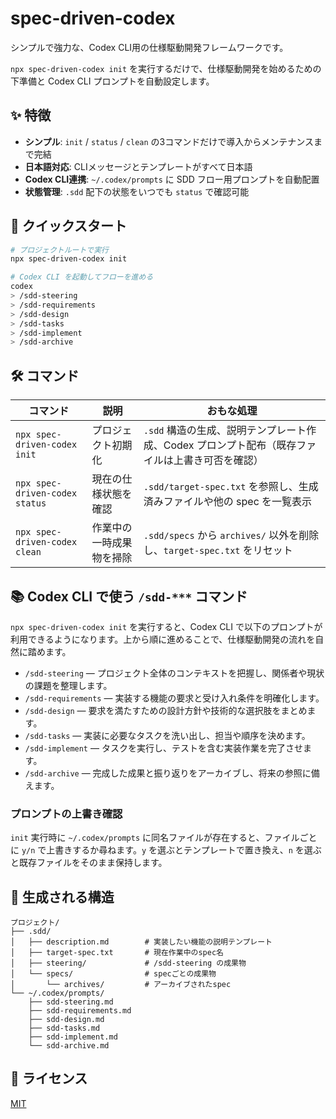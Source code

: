 # spec-driven-codex

シンプルで強力な、Codex CLI用の仕様駆動開発フレームワークです。

`npx spec-driven-codex init` を実行するだけで、仕様駆動開発を始めるための下準備と Codex CLI プロンプトを自動設定します。

## ✨ 特徴

- **シンプル**: `init` / `status` / `clean` の3コマンドだけで導入からメンテナンスまで完結
- **日本語対応**: CLIメッセージとテンプレートがすべて日本語
- **Codex CLI連携**: `~/.codex/prompts` に SDD フロー用プロンプトを自動配置
- **状態管理**: `.sdd` 配下の状態をいつでも `status` で確認可能

## 🚀 クイックスタート

```bash
# プロジェクトルートで実行
npx spec-driven-codex init

# Codex CLI を起動してフローを進める
codex
> /sdd-steering
> /sdd-requirements
> /sdd-design
> /sdd-tasks
> /sdd-implement
> /sdd-archive
```

## 🛠 コマンド

| コマンド | 説明 | おもな処理 |
| --- | --- | --- |
| `npx spec-driven-codex init` | プロジェクト初期化 | `.sdd` 構造の生成、説明テンプレート作成、Codex プロンプト配布（既存ファイルは上書き可否を確認） |
| `npx spec-driven-codex status` | 現在の仕様状態を確認 | `.sdd/target-spec.txt` を参照し、生成済みファイルや他の spec を一覧表示 |
| `npx spec-driven-codex clean` | 作業中の一時成果物を掃除 | `.sdd/specs` から `archives/` 以外を削除し、`target-spec.txt` をリセット |

## 📚 Codex CLI で使う `/sdd-***` コマンド

`npx spec-driven-codex init` を実行すると、Codex CLI で以下のプロンプトが利用できるようになります。上から順に進めることで、仕様駆動開発の流れを自然に踏めます。

- `/sdd-steering` — プロジェクト全体のコンテキストを把握し、関係者や現状の課題を整理します。
- `/sdd-requirements` — 実装する機能の要求と受け入れ条件を明確化します。
- `/sdd-design` — 要求を満たすための設計方針や技術的な選択肢をまとめます。
- `/sdd-tasks` — 実装に必要なタスクを洗い出し、担当や順序を決めます。
- `/sdd-implement` — タスクを実行し、テストを含む実装作業を完了させます。
- `/sdd-archive` — 完成した成果と振り返りをアーカイブし、将来の参照に備えます。

### プロンプトの上書き確認

`init` 実行時に `~/.codex/prompts` に同名ファイルが存在すると、ファイルごとに `y/n` で上書きするか尋ねます。`y` を選ぶとテンプレートで置き換え、`n` を選ぶと既存ファイルをそのまま保持します。

## 📂 生成される構造

```
プロジェクト/
├── .sdd/
│   ├── description.md        # 実装したい機能の説明テンプレート
│   ├── target-spec.txt       # 現在作業中のspec名
│   ├── steering/             # /sdd-steering の成果物
│   └── specs/                # specごとの成果物
│       └── archives/         # アーカイブされたspec
└── ~/.codex/prompts/
    ├── sdd-steering.md
    ├── sdd-requirements.md
    ├── sdd-design.md
    ├── sdd-tasks.md
    ├── sdd-implement.md
    └── sdd-archive.md
```

## 📄 ライセンス

[MIT](./LICENSE)
